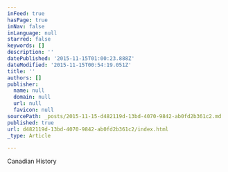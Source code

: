 ```yaml
---
inFeed: true
hasPage: true
inNav: false
inLanguage: null
starred: false
keywords: []
description: ''
datePublished: '2015-11-15T01:00:23.888Z'
dateModified: '2015-11-15T00:54:19.051Z'
title: ''
authors: []
publisher:
  name: null
  domain: null
  url: null
  favicon: null
sourcePath: _posts/2015-11-15-d482119d-13bd-4070-9842-ab0fd2b361c2.md
published: true
url: d482119d-13bd-4070-9842-ab0fd2b361c2/index.html
_type: Article

---
```

Canadian History